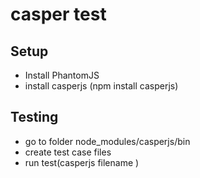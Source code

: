 # casper test

## Setup

- Install PhantomJS
- install casperjs (npm install casperjs)

## Testing

- go to folder node_modules/casperjs/bin
- create test case files
- run test(casperjs filename )
